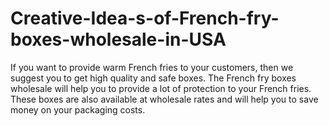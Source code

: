 # Creative-Idea-s-of-French-fry-boxes-wholesale-in-USA
If you want to provide warm French fries to your customers, then we suggest you to get high quality and safe boxes. The French fry boxes wholesale will help you to provide a lot of protection to your French fries. These boxes are also available at wholesale rates and will help you to save money on your packaging costs.
